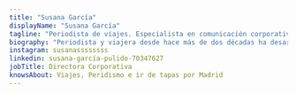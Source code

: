 ```yaml
---
title: "Susana García"
displayName: "Susana García"
tagline: "Periodista de viajes. Especialista en comunicación corporativa de empresas turísticas."
biography: "Periodista y viajera desde hace más de dos décadas ha desarrollado su labor profesional entre el periodismo de viajes y la comunicación corporativa para empresas como Catai o Turismo de Croacia. La vida le ha llevado a especializarse en turismo familiar y disfruta con sus estudios de Geografía e Historia."
instagram: susanassssssss
linkedin: susana-garcía-pulido-70347627
jobTitle: Directora Corporativa
knowsAbout: Viajes, Peridismo e ir de tapas por Madrid
---
```



